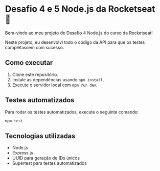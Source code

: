 # Desafio 4 e 5 Node.js da Rocketseat 🚀

Bem-vindo ao meu projeto do Desafio 4 Node.js do curso da Rocketseat!

Neste projeto, eu desenvolvi todo o código da API para que os testes completassem com sucesso.

## Como executar

1. Clone este repositório.
2. Instale as dependências usando `npm install`.
3. Execute o servidor local com `npm run dev`.

## Testes automatizados

Para rodar os testes automatizados, execute o seguinte comando:

```sh
npm test

```

## Tecnologias utilizadas

- Node.js
- Express.js
- UUID para geração de IDs únicos
- Supertest para testes automatizados

